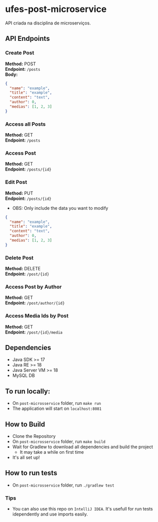 # ufes-post-microservice
API criada na disciplina de microserviços.

## API Endpoints

### Create Post
  **Method:** POST  
  **Endpoint:** `/posts`  
  **Body:**  
  ```json
  {
	"name": "example",
	"title": "example",
	"content": "text",
	"author": 0,
	"medias": [1, 2, 3]
  }
  ```
###   
### Access all Posts
  **Method:** GET  
  **Endpoint:** `/posts`  


###    
### Access Post
  **Method:** GET    
  **Endpoint:** `/posts/{id}`  


###    
### Edit Post
  **Method:** PUT  
  **Endpoint:** `/posts/{id}`  
   - OBS: Only include the data you want to modify  
  ```json
{
	"name": "example",
	"title": "example",
	"content": "text",
	"author": 0,
	"medias": [1, 2, 3]
}
  ```


###    
### Delete Post
  **Method:** DELETE  
  **Endpoint:** `/post/{id}`  


###    
### Access Post by Author
  **Method:** GET  
  **Endpoint:** `/post/author/{id}`  


###    
### Access Media Ids by Post
  **Method:** GET  
  **Endpoint:** `/post/{id}/media`  


## Dependencies
 - Java SDK >= 17
 - Java RE >= 18
 - Java Server VM >= 18
 - MySQL DB

## To run locally:
- On `post-microsservice` folder, run `make run`
- The application will start on `localhost:8081`

## How to Build
 - Clone the Repository
 - On `post-microsservice` folder, run `make build`
 - Wait for Gradlew to download all dependencies and build the project
     - It may take a while on first time
 - It's all set up!

## How to run tests
 - On `post-microsservice` folder, run `./gradlew test`

### Tips
 - You can also use this repo on `IntelliJ IDEA`. It's usefull for run tests idependently and use imports easily.
